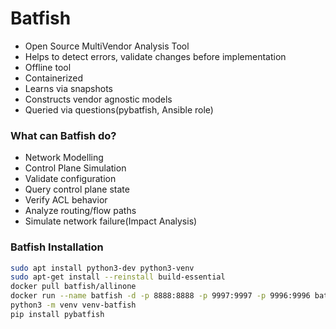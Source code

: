 # Batfish

- Open Source MultiVendor Analysis Tool
- Helps to detect errors, validate changes before implementation
- Offline tool
- Containerized
- Learns via snapshots
- Constructs vendor agnostic models
- Queried via questions(pybatfish, Ansible role)

### What can Batfish do?

- Network Modelling
- Control Plane Simulation
- Validate configuration
- Query control plane state
- Verify ACL behavior
- Analyze routing/flow paths
- Simulate network failure(Impact Analysis)

### Batfish Installation

```BASH
sudo apt install python3-dev python3-venv
sudo apt-get install --reinstall build-essential
docker pull batfish/allinone
docker run --name batfish -d -p 8888:8888 -p 9997:9997 -p 9996:9996 batfish/allinone
python3 -m venv venv-batfish
pip install pybatfish
```